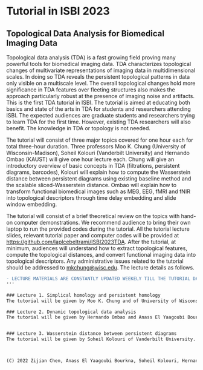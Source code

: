 # Tutorial in ISBI 2023
## Topological Data Analysis for Biomedical Imaging Data

Topological data analysis (TDA) is a fast growing field proving many powerful tools for biomedical imaging data. TDA characterizes topological changes of multivariate representations of imaging data in multidimensional scales. In doing so TDA reveals the persistent topological patterns in data only visible on a multiscale level. The overall topological changes hold more significance in TDA features over fleeting structures also makes the approach particularly robust at the presence of imaging noise and artifacts. This is the first TDA tutorial in ISBI. The tutorial is aimed at educating both basics and state of the arts in TDA for students and researchers attending ISBI. The expected audiences are graduate students and researchers trying to learn TDA for the first time. However, existing TDA researchers will also benefit. The knowledge in TDA or topology is not needed. 

The tutorial will consist of three major topics covered for one hour each for total three-hour duration. Three professors Moo K. Chung (University of Wisconsin-Madison), Soheil Kolouri (Vanderbilt University) and Hernando Ombao (KAUST) will give one hour lecture each. Chung will give an introductory overview of basic concepts in TDA (filtrations, persistent diagrams, barcodes), Kolouri will explain how to compute the Wasserstein distance between persistent diagrams using existing baseline method and the scalable sliced-Wasserstein distance. Ombao will explain how to transform functional biomedical images such as MEG, EEG, fMRI and fNIR into topological descriptors through time delay embedding and slide window embedding.

The tutorial will consist of a brief theoretical review on the topics with hand-on computer demonstrations. We recommend audience to bring their own laptop to run the provided codes during the tutorial. All the tutorial lecture slides, relevant tutorial paper and computer codes will be provided at https://github.com/laplcebeltrami/ISBI2023TDA. After the tutorial, at minimum, audiences will understand how to extract topological features, compute the topological distances, and convert functional imaging data into topological descriptors. Any administrative issues related to the tutorial should be addressed to mkchung@wisc.edu. The lecture details as follows.

```diff
- LECTURE MATERIALS ARE CONSTANTLY UPDATED WEEKELY TILL THE TUTORIAL DATE
'''

### Lecture 1. Simplical homology and persistent homology
The tutorial will be given by Moo K. Chung and of University of Wisconsin-Madison with the help of Zijian Chen. The tutorial will cover the basics of topological data analysis (TDA) such as Morse filtrations, Rips and graph filtrations, boundary operators, the Hodge Laplacian. Then the concept of persistent diagrams and barcodes will be introduced. How to resampling scatter points in the persistent diagram using the Dirichlet distribution will be explained. The lecture is based on MATLAB TDA toolbox [PH-STAT.pdf](https://github.com/laplcebeltrami/ISBI2023TDA/blob/main/PH-STAT/PH-STAT.pdf) and lecture slides [lecture1.pdf](https://github.com/laplcebeltrami/ISBI2023TDA/blob/main/ISBI2023TDA-lecture1.pdf).

### Lecture 2. Dynamic topological data analysis
The tutorial will be given by Hernando Ombao and Anass El Yaagoubi Bourkna of KAUST. The tutorial will explain how to perform varisous topological computations and visualizations using Python. The tutorial will then explain how to transform time series data (functional biomedical images such as MEG, EEG, fMRI and fNIR) into topological descriptors through time delay embedding and slide window embedding. Then simplical complex consist of the scatter points will be used to build persistent diagrams or other topological features. Topological inference procedures for determining statistical singifinace on the extracted topological featrues will be explained. The lecture is based on [lecture2.html](https://github.com/laplcebeltrami/ISBI2023TDA/blob/main/lecture2.html) (use firefox web brower to open). 


### Lecture 3. Wasserstein distance between persistent diagrams
The tutorial will be given by Soheil Kolouri of Vanderbilt University. The tutorial consists of introduction to Wasserstein distances and its sliced version, which does scalable computation of the Wasserstein distance. Persistent diagrams will be represented as an empirical distributions using the Dirac delta functions. Then  the algorithmic detail on the computation of  the Wasserstein distance between persistent diagrams will be presented. Its scalable version called the sliced-Wasserstein distance will be also introduced and contrasted against the baseline (Hungarian algorithm). Additional machine learning applications will be presented. Lecture material is based on https://github.com/skolouri/TopoTrans, which can be donwloaded as a signle zip file [TopoTrans-main.zip](https://github.com/laplcebeltrami/ISBI2023TDA/blob/main/TopoTrans-main.zip).



(C) 2022 Zijian Chen, Anass El Yaagoubi Bourkna, Soheil Kolouri, Hernando Ombao, Moo K. Chung
